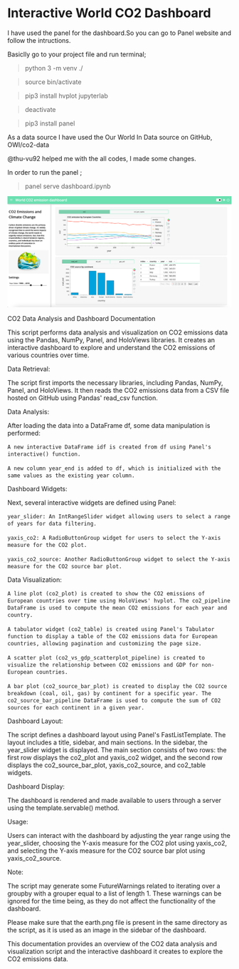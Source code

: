 # Interactive World CO2 Dashboard

I have used the panel for the dashboard.So you can  go to Panel website and follow the intructions.

Basiclly go to your project file and run terminal;

> python 3 -m venv ./


> source bin/activate


> pip3 install hvplot jupyterlab


> deactivate


> pip3 install panel



As a data source I have used the Our World In Data source on GitHub, OWI/co2-data

@thu-vu92 helped me with the all codes, I made some changes.

In order to run the panel ;

> panel serve dashboard.ipynb

![](dashboard.png)


CO2 Data Analysis and Dashboard Documentation

This script performs data analysis and visualization on CO2 emissions data using the Pandas, NumPy, Panel, and HoloViews libraries. It creates an interactive dashboard to explore and understand the CO2 emissions of various countries over time.

Data Retrieval:

The script first imports the necessary libraries, including Pandas, NumPy, Panel, and HoloViews. It then reads the CO2 emissions data from a CSV file hosted on GitHub using Pandas' read_csv function.

Data Analysis:

After loading the data into a DataFrame df, some data manipulation is performed:

    A new interactive DataFrame idf is created from df using Panel's interactive() function.

    A new column year_end is added to df, which is initialized with the same values as the existing year column.

Dashboard Widgets:

Next, several interactive widgets are defined using Panel:

    year_slider: An IntRangeSlider widget allowing users to select a range of years for data filtering.

    yaxis_co2: A RadioButtonGroup widget for users to select the Y-axis measure for the CO2 plot.

    yaxis_co2_source: Another RadioButtonGroup widget to select the Y-axis measure for the CO2 source bar plot.

Data Visualization:

    A line plot (co2_plot) is created to show the CO2 emissions of European countries over time using HoloViews' hvplot. The co2_pipeline DataFrame is used to compute the mean CO2 emissions for each year and country.

    A tabulator widget (co2_table) is created using Panel's Tabulator function to display a table of the CO2 emissions data for European countries, allowing pagination and customizing the page size.

    A scatter plot (co2_vs_gdp_scatterplot_pipeline) is created to visualize the relationship between CO2 emissions and GDP for non-European countries.

    A bar plot (co2_source_bar_plot) is created to display the CO2 source breakdown (coal, oil, gas) by continent for a specific year. The co2_source_bar_pipeline DataFrame is used to compute the sum of CO2 sources for each continent in a given year.

Dashboard Layout:

The script defines a dashboard layout using Panel's FastListTemplate. The layout includes a title, sidebar, and main sections. In the sidebar, the year_slider widget is displayed. The main section consists of two rows: the first row displays the co2_plot and yaxis_co2 widget, and the second row displays the co2_source_bar_plot, yaxis_co2_source, and co2_table widgets.

Dashboard Display:

The dashboard is rendered and made available to users through a server using the template.servable() method.

Usage:

Users can interact with the dashboard by adjusting the year range using the year_slider, choosing the Y-axis measure for the CO2 plot using yaxis_co2, and selecting the Y-axis measure for the CO2 source bar plot using yaxis_co2_source.

Note:

The script may generate some FutureWarnings related to iterating over a groupby with a grouper equal to a list of length 1. These warnings can be ignored for the time being, as they do not affect the functionality of the dashboard.

Please make sure that the earth.png file is present in the same directory as the script, as it is used as an image in the sidebar of the dashboard.

This documentation provides an overview of the CO2 data analysis and visualization script and the interactive dashboard it creates to explore the CO2 emissions data.
